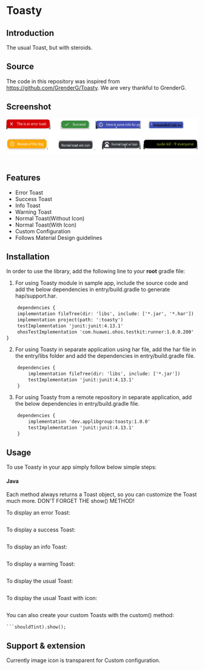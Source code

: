 # Toasty

## Introduction

The usual Toast, but with steroids.
## Source

The code in this repository was inspired from https://github.com/GrenderG/Toasty. We are very thankful to GrenderG.

## Screenshot

![Error Toast, Success Toast, Info Toast, Warning Toast, Normal Toast(Without Icon), Normal Toast(With Icon), Custom Configuration ](Images/Toasty.png)
&nbsp;&nbsp;&nbsp;&nbsp;&nbsp;&nbsp;&nbsp;&nbsp;&nbsp;&nbsp;&nbsp;&nbsp;&nbsp;&nbsp;&nbsp;&nbsp;

## Features

* Error Toast
* Success Toast
* Info Toast
* Warning Toast
* Normal Toast(Without Icon)
* Normal Toast(With Icon)
* Custom Configuration
* Follows Material Design guidelines

## Installation

In order to use the library, add the following line to your **root** gradle file:

1. For using Toasty module in sample app, include the source code and add the below dependencies in entry/build.gradle to generate hap/support.har.
```
    dependencies {
    implementation fileTree(dir: 'libs', include: ['*.jar', '*.har'])
    implementation project(path: ':toasty')
    testImplementation 'junit:junit:4.13.1'
    ohosTestImplementation 'com.huawei.ohos.testkit:runner:1.0.0.200'
}
```

2. For using Toasty in separate application using har file, add the har file in the entry/libs folder and add the dependencies in entry/build.gradle file.
```
    dependencies {
        implementation fileTree(dir: 'libs', include: ['*.jar'])
        testImplementation 'junit:junit:4.13.1'
    }
```

3. For using Toasty from a remote repository in separate application, add the below dependencies in entry/build.gradle file.
```
    dependencies {
        implementation 'dev.applibgroup:toasty:1.0.0'
        testImplementation 'junit:junit:4.13.1'
    }
```
## Usage

To use Toasty in your app simply follow below simple steps:

#### Java
Each method always returns a Toast object, so you can customize the Toast much more. DON'T FORGET THE show() METHOD!

To display an error Toast:

```Toasty.error(yourContext, "This is an error toast.", Toast.LENGTH_SHORT, true).show();

```
To display a success Toast:

```Toasty.success(yourContext, "Success!", Toast.LENGTH_SHORT, true).show();
```

To display an info Toast:

```Toasty.info(yourContext, "Here is some info for you.", Toast.LENGTH_SHORT, true).show();
```

To display a warning Toast:

```Toasty.warning(yourContext, "Beware of the dog.", Toast.LENGTH_SHORT, true).show();
```

To display the usual Toast:

```Toasty.normal(yourContext, "Normal toast w/o icon").show();
```

To display the usual Toast with icon:

```Toasty.normal(yourContext, "Normal toast w/ icon", yourIconDrawable).show();
```

You can also create your custom Toasts with the custom() method:

```Toasty.custom(yourContext, "I'm a custom Toast", yourIconDrawable, tintColor, duration, withIcon,
```shouldTint).show();
```

## Support & extension

Currently image icon is transparent for Custom configuration.

